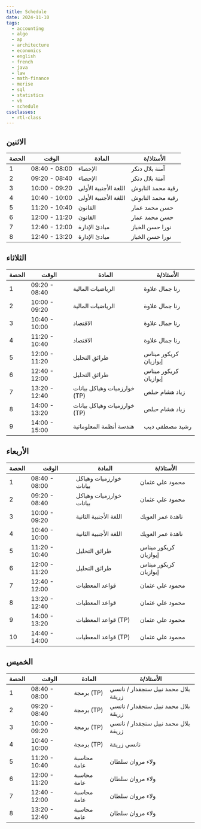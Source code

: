 ```yaml
---
title: Schedule
date: 2024-11-10
tags:
  - accounting
  - algo
  - ap
  - architecture
  - economics
  - english
  - french
  - java
  - law
  - math-finance
  - merise
  - sql
  - statistics
  - vb
  - schedule
cssclasses:
  - rtl-class
---
```

## الاثنين
| الحصة | الوقت         | المادة                | الأستاذ/ة         |
| ----- | ------------- | --------------------- | ----------------- |
| 1     | 08:40 - 08:00 | الإحصاء               | آمنة بلال دنكر    |
| 2     | 09:20 - 08:40 | الإحصاء               | آمنة بلال دنكر    |
| 3     | 10:00 - 09:20 | اللغة الأجنبية الأولى | رقية محمد النابوش |
| 4     | 10:40 - 10:00 | اللغة الأجنبية الأولى | رقية محمد النابوش |
| 5     | 11:20 - 10:40 | القانون               | حسن محمد عمار     |
| 6     | 12:00 - 11:20 | القانون               | حسن محمد عمار     |
| 7     | 12:40 - 12:00 | مبادئ الإدارة         | نورا حسن الخباز   |
| 8     | 12:40 - 13:20 | مبادئ الإدارة         | نورا حسن الخباز   |

## الثلاثاء
| الحصة | الوقت         | المادة                       | الأستاذ/ة             |
| ----- | ------------- | ---------------------------- | --------------------- |
| 1     | 09:20 - 08:40 | الرياضيات المالية            | رنا جمال علاوة        |
| 2     | 10:00 - 09:20 | الرياضيات المالية            | رنا جمال علاوة        |
| 3     | 10:40 - 10:00 | الاقتصاد                     | رنا جمال علاوة        |
| 4     | 11:20 - 10:40 | الاقتصاد                     | رنا جمال علاوة        |
| 5     | 12:00 - 11:20 | طرائق التحليل                | كريكور ميناس إيوازيان |
| 6     | 12:40 - 12:00 | طرائق التحليل                | كريكور ميناس إيوازيان |
| 7     | 13:20 - 12:40 | خوارزميات وهياكل بيانات (TP) | زياد هشام حبلص        |
| 8     | 14:00 - 13:20 | خوارزميات وهياكل بيانات (TP) | زياد هشام حبلص        |
| 9     | 14:00 - 15:00 | هندسة أنظمة المعلوماتية      | رشيد مصطفى ديب        |

## الأربعاء
| الحصة | الوقت         | المادة                  | الأستاذ/ة             |
| ----- | ------------- | ----------------------- | --------------------- |
| 1     | 08:40 - 08:00 | خوارزميات وهياكل بيانات | محمود علي عثمان       |
| 2     | 09:20 - 08:40 | خوارزميات وهياكل بيانات | محمود علي عثمان       |
| 3     | 10:00 - 09:20 | اللغة الأجنبية الثانية  | ناهدة عمر العويك      |
| 4     | 10:40 - 10:00 | اللغة الأجنبية الثانية  | ناهدة عمر العويك      |
| 5     | 11:20 - 10:40 | طرائق التحليل           | كريكور ميناس إيوازيان |
| 6     | 12:00 - 11:20 | طرائق التحليل           | كريكور ميناس إيوازيان |
| 7     | 12:40 - 12:00 | قواعد المعطيات          | محمود علي عثمان       |
| 8     | 13:20 - 12:40 | قواعد المعطيات          | محمود علي عثمان       |
| 9     | 14:00 - 13:20 | قواعد المعطيات (TP)     | محمود علي عثمان       |
| 10    | 14:40 - 14:00 | قواعد المعطيات (TP)     | محمود علي عثمان       |


## الخميس
| الحصة | الوقت         | المادة      | الأستاذ/ة                            |
| ----- | ------------- | ----------- | ------------------------------------ |
| 1     | 08:40 - 08:00 | برمجة (TP)  | بلال محمد نبيل سنجقدار / نانسي زريقة |
| 2     | 09:20 - 08:40 | برمجة (TP)  | بلال محمد نبيل سنجقدار / نانسي زريقة |
| 3     | 10:00 - 09:20 | برمجة (TP)  | بلال محمد نبيل سنجقدار / نانسي زريقة |
| 4     | 10:40 - 10:00 | برمجة (TP)  | نانسي زريقة                          |
| 5     | 11:20 - 10:40 | محاسبة عامة | ولاء مروان سلطان                     |
| 6     | 12:00 - 11:20 | محاسبة عامة | ولاء مروان سلطان                     |
| 7     | 12:40 - 12:00 | محاسبة عامة | ولاء مروان سلطان                     |
| 8     | 13:20 - 12:40 | محاسبة عامة | ولاء مروان سلطان                     |


